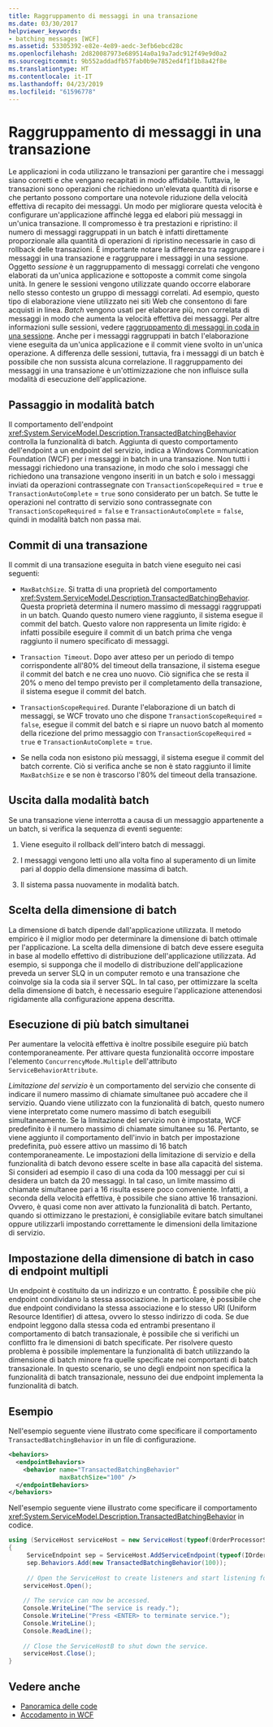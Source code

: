```yaml
---
title: Raggruppamento di messaggi in una transazione
ms.date: 03/30/2017
helpviewer_keywords:
- batching messages [WCF]
ms.assetid: 53305392-e82e-4e89-aedc-3efb6ebcd28c
ms.openlocfilehash: 2d820087973e689514a0a19a7adc912f49e9d0a2
ms.sourcegitcommit: 9b552addadfb57fab0b9e7852ed4f1f1b8a42f8e
ms.translationtype: HT
ms.contentlocale: it-IT
ms.lasthandoff: 04/23/2019
ms.locfileid: "61596778"
---
```

# <a name="batching-messages-in-a-transaction"></a>Raggruppamento di messaggi in una transazione
Le applicazioni in coda utilizzano le transazioni per garantire che i messaggi siano corretti e che vengano recapitati in modo affidabile. Tuttavia, le transazioni sono operazioni che richiedono un'elevata quantità di risorse e che pertanto possono comportare una notevole riduzione della velocità effettiva di recapito dei messaggi. Un modo per migliorare questa velocità è configurare un'applicazione affinché legga ed elabori più messaggi in un'unica transazione. Il compromesso è tra prestazioni e ripristino: il numero di messaggi raggruppati in un batch è infatti direttamente proporzionale alla quantità di operazioni di ripristino necessarie in caso di rollback delle transazioni. È importante notare la differenza tra raggruppare i messaggi in una transazione e raggruppare i messaggi in una sessione. Oggetto *sessione* è un raggruppamento di messaggi correlati che vengono elaborati da un'unica applicazione e sottoposte a commit come singola unità. In genere le sessioni vengono utilizzate quando occorre elaborare nello stesso contesto un gruppo di messaggi correlati. Ad esempio, questo tipo di elaborazione viene utilizzato nei siti Web che consentono di fare acquisti in linea. *Batch* vengono usati per elaborare più, non correlata di messaggi in modo che aumenta la velocità effettiva dei messaggi. Per altre informazioni sulle sessioni, vedere [raggruppamento di messaggi in coda in una sessione](../../../../docs/framework/wcf/feature-details/grouping-queued-messages-in-a-session.md). Anche per i messaggi raggruppati in batch l'elaborazione viene eseguita da un'unica applicazione e il commit viene svolto in un'unica operazione. A differenza delle sessioni, tuttavia, fra i messaggi di un batch è possibile che non sussista alcuna correlazione. Il raggruppamento dei messaggi in una transazione è un'ottimizzazione che non influisce sulla modalità di esecuzione dell'applicazione.  
  
## <a name="entering-batching-mode"></a>Passaggio in modalità batch  
 Il comportamento dell'endpoint <xref:System.ServiceModel.Description.TransactedBatchingBehavior> controlla la funzionalità di batch. Aggiunta di questo comportamento dell'endpoint a un endpoint del servizio, indica a Windows Communication Foundation (WCF) per i messaggi in batch in una transazione. Non tutti i messaggi richiedono una transazione, in modo che solo i messaggi che richiedono una transazione vengono inseriti in un batch e solo i messaggi inviati da operazioni contrassegnate con `TransactionScopeRequired`  =  `true` e `TransactionAutoComplete`  =  `true` sono considerato per un batch. Se tutte le operazioni nel contratto di servizio sono contrassegnate con `TransactionScopeRequired`  =  `false` e `TransactionAutoComplete`  =  `false`, quindi in modalità batch non passa mai.  
  
## <a name="committing-a-transaction"></a>Commit di una transazione  
 Il commit di una transazione eseguita in batch viene eseguito nei casi seguenti:  
  
- `MaxBatchSize`. Si tratta di una proprietà del comportamento <xref:System.ServiceModel.Description.TransactedBatchingBehavior>. Questa proprietà determina il numero massimo di messaggi raggruppati in un batch. Quando questo numero viene raggiunto, il sistema esegue il commit del batch. Questo valore non rappresenta un limite rigido: è infatti possibile eseguire il commit di un batch prima che venga raggiunto il numero specificato di messaggi.  
  
- `Transaction Timeout`. Dopo aver atteso per un periodo di tempo corrispondente all'80% del timeout della transazione, il sistema esegue il commit del batch e ne crea uno nuovo. Ciò significa che se resta il 20% o meno del tempo previsto per il completamento della transazione, il sistema esegue il commit del batch.  
  
- `TransactionScopeRequired`. Durante l'elaborazione di un batch di messaggi, se WCF trovato uno che dispone `TransactionScopeRequired`  =  `false`, esegue il commit del batch e si riapre un nuovo batch al momento della ricezione del primo messaggio con `TransactionScopeRequired`  =  `true` e `TransactionAutoComplete`  = `true`.  
  
- Se nella coda non esistono più messaggi, il sistema esegue il commit del batch corrente. Ciò si verifica anche se non è stato raggiunto il limite `MaxBatchSize` e se non è trascorso l'80% del timeout della transazione.  
  
## <a name="leaving-batching-mode"></a>Uscita dalla modalità batch  
 Se una transazione viene interrotta a causa di un messaggio appartenente a un batch, si verifica la sequenza di eventi seguente:  
  
1. Viene eseguito il rollback dell'intero batch di messaggi.  
  
2. I messaggi vengono letti uno alla volta fino al superamento di un limite pari al doppio della dimensione massima di batch.  
  
3. Il sistema passa nuovamente in modalità batch.  
  
## <a name="choosing-the-batch-size"></a>Scelta della dimensione di batch  
 La dimensione di batch dipende dall'applicazione utilizzata. Il metodo empirico è il miglior modo per determinare la dimensione di batch ottimale per l'applicazione. La scelta della dimensione di batch deve essere eseguita in base al modello effettivo di distribuzione dell'applicazione utilizzata. Ad esempio, si supponga che il modello di distribuzione dell'applicazione preveda un server SLQ in un computer remoto e una transazione che coinvolge sia la coda sia il server SQL. In tal caso, per ottimizzare la scelta della dimensione di batch, è necessario eseguire l'applicazione attenendosi rigidamente alla configurazione appena descritta.  
  
## <a name="concurrency-and-batching"></a>Esecuzione di più batch simultanei  
 Per aumentare la velocità effettiva è inoltre possibile eseguire più batch contemporaneamente. Per attivare questa funzionalità occorre impostare l'elemento `ConcurrencyMode.Multiple` dell'attributo `ServiceBehaviorAttribute`.  
  
 *Limitazione del servizio* è un comportamento del servizio che consente di indicare il numero massimo di chiamate simultanee può accadere che il servizio. Quando viene utilizzato con la funzionalità di batch, questo numero viene interpretato come numero massimo di batch eseguibili simultaneamente. Se la limitazione del servizio non è impostata, WCF predefinito è il numero massimo di chiamate simultanee su 16. Pertanto, se viene aggiunto il comportamento dell'invio in batch per impostazione predefinita, può essere attivo un massimo di 16 batch contemporaneamente. Le impostazioni della limitazione di servizio e della funzionalità di batch devono essere scelte in base alla capacità del sistema. Si consideri ad esempio il caso di una coda da 100 messaggi per cui si desidera un batch da 20 messaggi. In tal caso, un limite massimo di chiamate simultanee pari a 16 risulta essere poco conveniente. Infatti, a seconda della velocità effettiva, è possibile che siano attive 16 transazioni. Ovvero, è quasi come non aver attivato la funzionalità di batch. Pertanto, quando si ottimizzano le prestazioni, è consigliabile evitare batch simultanei oppure utilizzarli impostando correttamente le dimensioni della limitazione di servizio.  
  
## <a name="batching-and-multiple-endpoints"></a>Impostazione della dimensione di batch in caso di endpoint multipli  
 Un endpoint è costituito da un indirizzo e un contratto. È possibile che più endpoint condividano la stessa associazione. In particolare, è possibile che due endpoint condividano la stessa associazione e lo stesso URI (Uniform Resource Identifier) di attesa, ovvero lo stesso indirizzo di coda. Se due endpoint leggono dalla stessa coda ed entrambi presentano il comportamento di batch transazionale, è possibile che si verifichi un conflitto fra le dimensioni di batch specificate. Per risolvere questo problema è possibile implementare la funzionalità di batch utilizzando la dimensione di batch minore fra quelle specificate nei comportanti di batch transazionale. In questo scenario, se uno degli endpoint non specifica la funzionalità di batch transazionale, nessuno dei due endpoint implementa la funzionalità di batch.  
  
## <a name="example"></a>Esempio  
 Nell'esempio seguente viene illustrato come specificare il comportamento `TransactedBatchingBehavior` in un file di configurazione.  
  
```xml  
<behaviors>
  <endpointBehaviors>
    <behavior name="TransactedBatchingBehavior"
              maxBatchSize="100" />
  </endpointBehaviors>
</behaviors>
```  
  
 Nell'esempio seguente viene illustrato come specificare il comportamento <xref:System.ServiceModel.Description.TransactedBatchingBehavior> in codice.  
  
```csharp
using (ServiceHost serviceHost = new ServiceHost(typeof(OrderProcessorService)))
{
     ServiceEndpoint sep = ServiceHost.AddServiceEndpoint(typeof(IOrderProcessor), new NetMsmqBinding(), "net.msmq://localhost/private/ServiceModelSamplesTransacted");
     sep.Behaviors.Add(new TransactedBatchingBehavior(100));
     
     // Open the ServiceHost to create listeners and start listening for messages.
    serviceHost.Open();
  
    // The service can now be accessed.
    Console.WriteLine("The service is ready.");
    Console.WriteLine("Press <ENTER> to terminate service.");
    Console.WriteLine();
    Console.ReadLine();
  
    // Close the ServiceHostB to shut down the service.
    serviceHost.Close();
}  
```  
  
## <a name="see-also"></a>Vedere anche

- [Panoramica delle code](../../../../docs/framework/wcf/feature-details/queues-overview.md)
- [Accodamento in WCF](../../../../docs/framework/wcf/feature-details/queuing-in-wcf.md)
